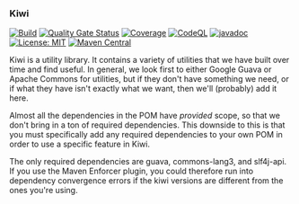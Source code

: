 ### Kiwi
[![Build](https://github.com/kiwiproject/kiwi/workflows/build/badge.svg)](https://github.com/kiwiproject/kiwi/actions?query=workflow%3Abuild)
[![Quality Gate Status](https://sonarcloud.io/api/project_badges/measure?project=kiwiproject_kiwi&metric=alert_status)](https://sonarcloud.io/dashboard?id=kiwiproject_kiwi)
[![Coverage](https://sonarcloud.io/api/project_badges/measure?project=kiwiproject_kiwi&metric=coverage)](https://sonarcloud.io/dashboard?id=kiwiproject_kiwi)
[![CodeQL](https://github.com/kiwiproject/kiwi/actions/workflows/codeql.yml/badge.svg)](https://github.com/kiwiproject/kiwi/actions/workflows/codeql.yml)
[![javadoc](https://javadoc.io/badge2/org.kiwiproject/kiwi/javadoc.svg)](https://javadoc.io/doc/org.kiwiproject/kiwi)
[![License: MIT](https://img.shields.io/badge/License-MIT-blue.svg)](https://opensource.org/licenses/MIT)
[![Maven Central](https://img.shields.io/maven-central/v/org.kiwiproject/kiwi)](https://central.sonatype.com/artifact/org.kiwiproject/kiwi/)

Kiwi is a utility library. It contains a variety of utilities that we have built over time and find useful.
In general, we look first to either Google Guava or Apache Commons for utilities, but if they don't have something
we need, or if what they have isn't exactly what we want, then we'll (probably) add it here.

Almost all the dependencies in the POM have _provided_ scope, so that we don't bring in a ton of required dependencies.
This downside to this is that you must specifically add any required dependencies to your own POM in order to use a
specific feature in Kiwi.

The only required dependencies are guava, commons-lang3, and slf4j-api. If you use the Maven Enforcer plugin, you could therefore
run into dependency convergence errors if the kiwi versions are different from the ones you're using.
